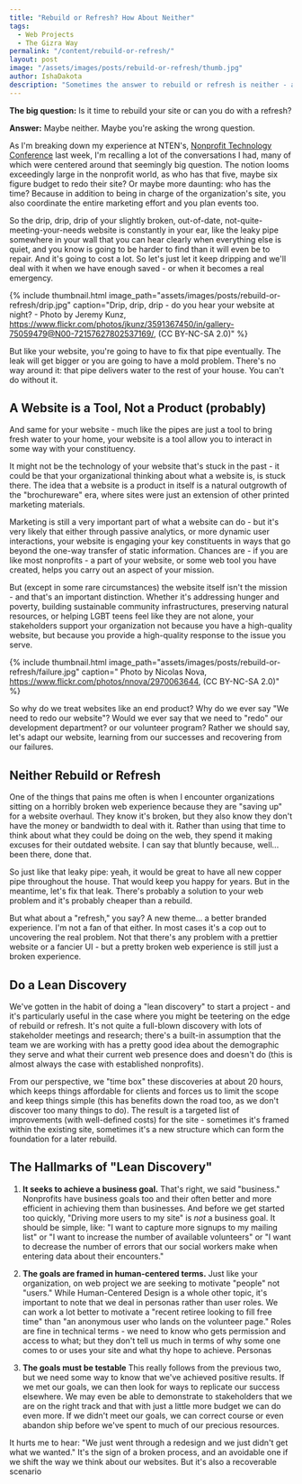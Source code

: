 ```yaml
---
title: "Rebuild or Refresh? How About Neither"
tags:
  - Web Projects
  - The Gizra Way
permalink: "/content/rebuild-or-refresh/"
layout: post  
image: "/assets/images/posts/rebuild-or-refresh/thumb.jpg"   
author: IshaDakota  
description: "Sometimes the answer to rebuild or refresh is neither - a lean discovery can help you out."
---
```


**The big question:** Is it time to rebuild your site or can you do with a refresh?

**Answer:** Maybe neither. Maybe you're asking the wrong question.

As I'm breaking down my experience at NTEN's, [Nonprofit Technology Conference](https://www.nten.org/ntc/) last week, I'm recalling a lot of the conversations I had, many of which were centered around that seemingly big question. The notion looms exceedingly large in the nonprofit world, as who has that five, maybe six figure budget to redo their site? Or maybe more daunting: who has the time? Because in addition to being in charge of the organization's site, you also coordinate the entire marketing effort and you plan events too.

<!-- more -->

So the drip, drip, drip of your slightly broken, out-of-date, not-quite-meeting-your-needs website is constantly in your ear, like the leaky pipe somewhere in your wall that you can hear clearly when everything else is quiet, and you know is going to be harder to find than it will even be to repair. And it's going to cost a lot. So let's just let it keep dripping and we'll deal with it when we have enough saved - or when it becomes a real emergency.

{% include thumbnail.html image_path="assets/images/posts/rebuild-or-refresh/drip.jpg" caption="Drip, drip, drip - do you hear your website at night? - Photo by Jeremy Kunz, https://www.flickr.com/photos/jkunz/3591367450/in/gallery-75059479@N00-72157627802537169/,  (CC BY-NC-SA 2.0)" %}

But like your website, you're going to have to fix that pipe eventually. The leak will get bigger or you are going to have a mold problem. There's no way around it: that pipe delivers water to the rest of your house. You can't do without it.

## A Website is a Tool, Not a Product (probably)

And same for your website - much like the pipes are just a tool to bring fresh water to your home, your website is a tool allow you to interact in some way with your constituency.

It might not be the technology of your website that's stuck in the past - it could be that your organizational thinking about what a website is, is stuck there. The idea that a website is a product in itself is a natural outgrowth of the "brochureware" era, where sites were just an extension of other printed marketing materials.

Marketing is still a very important part of what a website can do - but it's very likely that either through passive analytics, or more dynamic user interactions, your website is engaging your key constituents in ways that go beyond the one-way transfer of static information. Chances are - if you are like most nonprofits - a part of your website, or some web tool you have created, helps you carry out an aspect of your mission.

But (except in some rare circumstances) the website itself isn't the mission - and that's an important distinction. Whether it's addressing hunger and poverty, building sustainable community infrastructures, preserving natural resources, or helping LGBT teens feel like they are not alone, your stakeholders support your organization not because you have a high-quality website, but because you provide a high-quality response to the issue you serve.

{% include thumbnail.html image_path="assets/images/posts/rebuild-or-refresh/failure.jpg" caption=" Photo by Nicolas Nova, https://www.flickr.com/photos/nnova/2970063644,  (CC BY-NC-SA 2.0)" %}

So why do we treat websites like an end product? Why do we ever say "We need to redo our website"? Would we ever say that we need to "redo" our development department? or our volunteer program? Rather we should say, let's adapt our website, learning from our successes and recovering from our failures.

## Neither Rebuild or Refresh

One of the things that pains me often is when I encounter organizations sitting on a horribly broken web experience because they are "saving up" for a website overhaul. They know it's broken, but they also know they don't have the money or bandwidth to deal with it. Rather than using that time to think about what they could be doing on the web, they spend it making excuses for their outdated website. I can say that bluntly because, well... been there, done that.

So just like that leaky pipe: yeah, it would be great to have all new copper pipe throughout the house. That would keep you happy for years. But in the meantime, let's fix that leak. There's probably a solution to your web problem and it's probably cheaper than a rebuild.

But what about a "refresh," you say? A new theme... a better branded experience. I'm not a fan of that either. In most cases it's a cop out to uncovering the real problem. Not that there's any problem with a prettier website or a fancier UI - but a pretty broken web experience is still just a broken experience.

## Do a Lean Discovery

We've gotten in the habit of doing a "lean discovery" to start a project - and it's particularly useful in the case where you might be teetering on the edge of rebuild or refresh. It's not quite a full-blown discovery with lots of stakeholder meetings and research; there's a built-in assumption that the team we are working with has a pretty good idea about the demographic they serve and what their current web presence does and doesn't do (this is almost always the case with established nonprofits).

From our perspective, we "time box" these discoveries at about 20 hours, which keeps things affordable for clients and forces us to limit the scope and keep things simple (this has benefits down the road too, as we don't discover too many things to do). The result is a targeted list of improvements (with well-defined costs) for the site - sometimes it's framed within the existing site, sometimes it's a new structure which can form the foundation for a later rebuild.

## The Hallmarks of "Lean Discovery"

1. **It seeks to achieve a business goal.** That's right, we said "business." Nonprofits have business goals too and their often better and more efficient in achieving them than businesses. And before we get started too quickly, "Driving more users to my site" is *not* a business goal. It should be simple, like: "I want to capture more signups to my mailing list" or "I want to increase the number of available volunteers" or "I want to decrease the number of errors that our social workers make when entering data about their encounters."

2. **The goals are framed in human-centered terms.** Just like your organization, on web project we are seeking to motivate "people" not "users." While Human-Centered Design is a whole other topic, it's important to note that we deal in personas rather than user roles. We can work a lot better to motivate a "recent retiree looking to fill free time" than "an anonymous user who lands on the volunteer page." Roles are fine in technical terms - we need to know who gets permission and access to what; but they don't tell us much in terms of why some one comes to or uses your site and what thy hope to achieve. Personas

3. **The goals must be testable** This really follows from the previous two, but we need some way to know that we've achieved positive results. If we met our goals, we can then look for ways to replicate our success elsewhere. We may even be able to demonstrate to stakeholders that we are on the right track and that with just a little more budget we can do even more. If we didn't meet our goals, we can correct course or even abandon ship before we've spent to much of our precious resources.

It hurts me to hear: "We just went through a redesign and we just didn't get what we wanted." It's the sign of a broken process, and an avoidable one if we shift the way we think about our websites. But it's also a recoverable scenario
